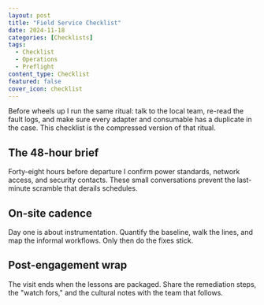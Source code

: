 ```yaml
---
layout: post
title: "Field Service Checklist"
date: 2024-11-18
categories: [Checklists]
tags:
  - Checklist
  - Operations
  - Preflight
content_type: Checklist
featured: false
cover_icon: checklist
---
```


Before wheels up I run the same ritual: talk to the local team, re-read the fault logs, and make sure every adapter and consumable has a duplicate in the case. This checklist is the compressed version of that ritual.

## The 48-hour brief

Forty-eight hours before departure I confirm power standards, network access, and security contacts. These small conversations prevent the last-minute scramble that derails schedules.

## On-site cadence

Day one is about instrumentation. Quantify the baseline, walk the lines, and map the informal workflows. Only then do the fixes stick.

## Post-engagement wrap

The visit ends when the lessons are packaged. Share the remediation steps, the "watch fors," and the cultural notes with the team that follows.
